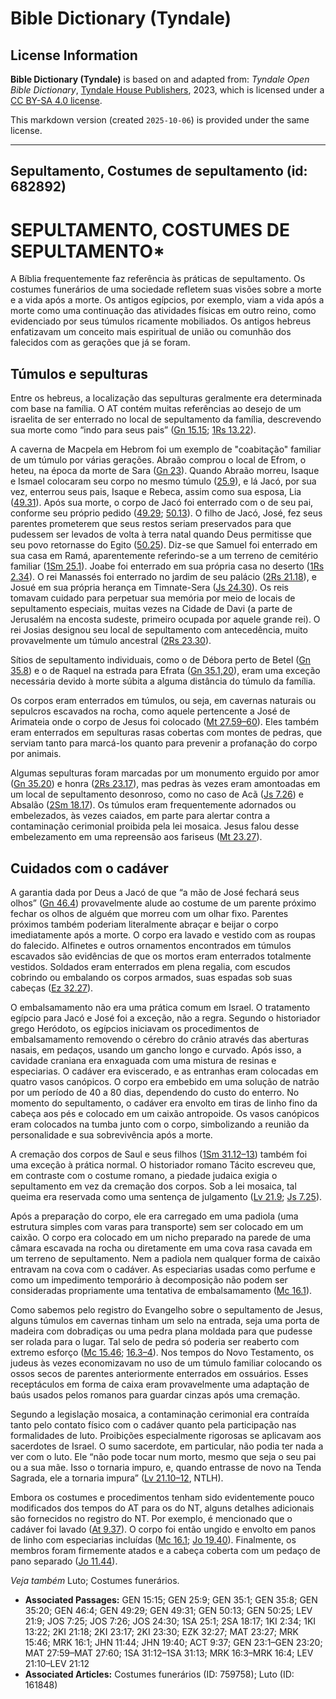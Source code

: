 # Bible Dictionary (Tyndale)

## License Information

**Bible Dictionary (Tyndale)** is based on and adapted from: _Tyndale Open Bible Dictionary_, [Tyndale House Publishers](https://tyndaleopenresources.com/), 2023, which is licensed under a [CC BY-SA 4.0 license](https://creativecommons.org/licenses/by-sa/4.0/legalcode.en).

This markdown version (created `2025-10-06`) is provided under the same license.



--------------------------------

## Sepultamento, Costumes de sepultamento (id: 682892)

SEPULTAMENTO, COSTUMES DE SEPULTAMENTO\*
========================================

A Bíblia frequentemente faz referência às práticas de sepultamento. Os costumes funerários de uma sociedade refletem suas visões sobre a morte e a vida após a morte. Os antigos egípcios, por exemplo, viam a vida após a morte como uma continuação das atividades físicas em outro reino, como evidenciado por seus túmulos ricamente mobiliados. Os antigos hebreus enfatizavam um conceito mais espiritual de união ou comunhão dos falecidos com as gerações que já se foram.

Túmulos e sepulturas
--------------------

Entre os hebreus, a localização das sepulturas geralmente era determinada com base na família. O AT contém muitas referências ao desejo de um israelita de ser enterrado no local de sepultamento da família, descrevendo sua morte como “indo para seus pais” ([Gn 15\.15](https://ref.ly/Gen15:15); [1Rs 13\.22](https://ref.ly/1Kgs13:22)).

A caverna de Macpela em Hebrom foi um exemplo de "coabitação" familiar de um túmulo por várias gerações. Abraão comprou o local de Efrom, o heteu, na época da morte de Sara ([Gn 23](https://ref.ly/Gen23:1-Gen23:20)). Quando Abraão morreu, Isaque e Ismael colocaram seu corpo no mesmo túmulo ([25\.9](https://ref.ly/Gen25:9)), e lá Jacó, por sua vez, enterrou seus pais, Isaque e Rebeca, assim como sua esposa, Lia ([49\.31](https://ref.ly/Gen49:31)). Após sua morte, o corpo de Jacó foi enterrado com o de seu pai, conforme seu próprio pedido ([49\.29](https://ref.ly/Gen49:29); [50\.13](https://ref.ly/Gen50:13)). O filho de Jacó, José, fez seus parentes prometerem que seus restos seriam preservados para que pudessem ser levados de volta à terra natal quando Deus permitisse que seu povo retornasse do Egito ([50\.25](https://ref.ly/Gen50:25)). Diz\-se que Samuel foi enterrado em sua casa em Ramá, aparentemente referindo\-se a um terreno de cemitério familiar ([1Sm 25\.1](https://ref.ly/1Sam25:1)). Joabe foi enterrado em sua própria casa no deserto ([1Rs 2\.34](https://ref.ly/1Kgs2:34)). O rei Manassés foi enterrado no jardim de seu palácio ([2Rs 21\.18](https://ref.ly/2Kgs21:18)), e Josué em sua própria herança em Timnate\-Sera ([Js 24\.30](https://ref.ly/Josh24:30)). Os reis tomavam cuidado para perpetuar sua memória por meio de locais de sepultamento especiais, muitas vezes na Cidade de Davi (a parte de Jerusalém na encosta sudeste, primeiro ocupada por aquele grande rei). O rei Josias designou seu local de sepultamento com antecedência, muito provavelmente um túmulo ancestral ([2Rs 23\.30](https://ref.ly/2Kgs23:30)).

Sítios de sepultamento individuais, como o de Débora perto de Betel ([Gn 35\.8](https://ref.ly/Gen35:8)) e o de Raquel na estrada para Efrata ([Gn 35\.1,20](https://ref.ly/Gen35:1,Gen35:20)), eram uma exceção necessária devido à morte súbita a alguma distância do túmulo da família.

Os corpos eram enterrados em túmulos, ou seja, em cavernas naturais ou sepulcros escavados na rocha, como aquele pertencente a José de Arimateia onde o corpo de Jesus foi colocado ([Mt 27\.59–60](https://ref.ly/Matt27:59-Matt27:60)). Eles também eram enterrados em sepulturas rasas cobertas com montes de pedras, que serviam tanto para marcá\-los quanto para prevenir a profanação do corpo por animais.

Algumas sepulturas foram marcadas por um monumento erguido por amor ([Gn 35\.20](https://ref.ly/Gen35:20)) e honra ([2Rs 23\.17](https://ref.ly/2Kgs23:17)), mas pedras às vezes eram amontoadas em um local de sepultamento desonroso, como no caso de Acã ([Js 7\.26](https://ref.ly/Josh7:26)) e Absalão ([2Sm 18\.17](https://ref.ly/2Sam18:17)). Os túmulos eram frequentemente adornados ou embelezados, às vezes caiados, em parte para alertar contra a contaminação cerimonial proibida pela lei mosaica. Jesus falou desse embelezamento em uma repreensão aos fariseus ([Mt 23\.27](https://ref.ly/Matt23:27)).

Cuidados com o cadáver
----------------------

A garantia dada por Deus a Jacó de que “a mão de José fechará seus olhos” ([Gn 46\.4](https://ref.ly/Gen46:4)) provavelmente alude ao costume de um parente próximo fechar os olhos de alguém que morreu com um olhar fixo. Parentes próximos também poderiam literalmente abraçar e beijar o corpo imediatamente após a morte. O corpo era lavado e vestido com as roupas do falecido. Alfinetes e outros ornamentos encontrados em túmulos escavados são evidências de que os mortos eram enterrados totalmente vestidos. Soldados eram enterrados em plena regalia, com escudos cobrindo ou embalando os corpos armados, suas espadas sob suas cabeças ([Ez 32\.27](https://ref.ly/Ezek32:27)).

O embalsamamento não era uma prática comum em Israel. O tratamento egípcio para Jacó e José foi a exceção, não a regra. Segundo o historiador grego Heródoto, os egípcios iniciavam os procedimentos de embalsamamento removendo o cérebro do crânio através das aberturas nasais, em pedaços, usando um gancho longo e curvado. Após isso, a cavidade craniana era enxaguada com uma mistura de resinas e especiarias. O cadáver era eviscerado, e as entranhas eram colocadas em quatro vasos canópicos. O corpo era embebido em uma solução de natrão por um período de 40 a 80 dias, dependendo do custo do enterro. No momento do sepultamento, o cadáver era envolto em tiras de linho fino da cabeça aos pés e colocado em um caixão antropoide. Os vasos canópicos eram colocados na tumba junto com o corpo, simbolizando a reunião da personalidade e sua sobrevivência após a morte.

A cremação dos corpos de Saul e seus filhos ([1Sm 31\.12–13](https://ref.ly/1Sam31:12-1Sam31:13)) também foi uma exceção à prática normal. O historiador romano Tácito escreveu que, em contraste com o costume romano, a piedade judaica exigia o sepultamento em vez da cremação dos corpos. Sob a lei mosaica, tal queima era reservada como uma sentença de julgamento ([Lv 21\.9](https://ref.ly/Lev21:9); [Js 7\.25](https://ref.ly/Josh7:25)).

Após a preparação do corpo, ele era carregado em uma padiola (uma estrutura simples com varas para transporte) sem ser colocado em um caixão. O corpo era colocado em um nicho preparado na parede de uma câmara escavada na rocha ou diretamente em uma cova rasa cavada em um terreno de sepultamento. Nem a padiola nem qualquer forma de caixão entravam na cova com o cadáver. As especiarias usadas como perfume e como um impedimento temporário à decomposição não podem ser consideradas propriamente uma tentativa de embalsamamento ([Mc 16\.1](https://ref.ly/Mark16:1)).

Como sabemos pelo registro do Evangelho sobre o sepultamento de Jesus, alguns túmulos em cavernas tinham um selo na entrada, seja uma porta de madeira com dobradiças ou uma pedra plana moldada para que pudesse ser rolada para o lugar. Tal selo de pedra só poderia ser reaberto com extremo esforço ([Mc 15\.46](https://ref.ly/Mark15:46); [16\.3–4](https://ref.ly/Mark16:3-Mark16:4)). Nos tempos do Novo Testamento, os judeus às vezes economizavam no uso de um túmulo familiar colocando os ossos secos de parentes anteriormente enterrados em ossuários. Esses receptáculos em forma de caixa eram provavelmente uma adaptação de baús usados pelos romanos para guardar cinzas após uma cremação.

Segundo a legislação mosaica, a contaminação cerimonial era contraída tanto pelo contato físico com o cadáver quanto pela participação nas formalidades de luto. Proibições especialmente rigorosas se aplicavam aos sacerdotes de Israel. O sumo sacerdote, em particular, não podia ter nada a ver com o luto. Ele “não pode tocar num morto, mesmo que seja o seu pai ou a sua mãe. Isso o tornaria impuro, e, quando entrasse de novo na Tenda Sagrada, ele a tornaria impura” ([Lv 21\.10–12](https://ref.ly/Lev21:10-Lev21:12), NTLH).

Embora os costumes e procedimentos tenham sido evidentemente pouco modificados dos tempos do AT para os do NT, alguns detalhes adicionais são fornecidos no registro do NT. Por exemplo, é mencionado que o cadáver foi lavado ([At 9\.37](https://ref.ly/Acts9:37)). O corpo foi então ungido e envolto em panos de linho com especiarias incluídas ([Mc 16\.1](https://ref.ly/Mark16:1); [Jo 19\.40](https://ref.ly/John19:40)). Finalmente, os membros foram firmemente atados e a cabeça coberta com um pedaço de pano separado ([Jo 11\.44](https://ref.ly/John11:44)).

*Veja também* Luto; Costumes funerários.

* **Associated Passages:** GEN 15:15; GEN 25:9; GEN 35:1; GEN 35:8; GEN 35:20; GEN 46:4; GEN 49:29; GEN 49:31; GEN 50:13; GEN 50:25; LEV 21:9; JOS 7:25; JOS 7:26; JOS 24:30; 1SA 25:1; 2SA 18:17; 1KI 2:34; 1KI 13:22; 2KI 21:18; 2KI 23:17; 2KI 23:30; EZK 32:27; MAT 23:27; MRK 15:46; MRK 16:1; JHN 11:44; JHN 19:40; ACT 9:37; GEN 23:1–GEN 23:20; MAT 27:59–MAT 27:60; 1SA 31:12–1SA 31:13; MRK 16:3–MRK 16:4; LEV 21:10–LEV 21:12
* **Associated Articles:** Costumes funerários (ID: 759758); Luto (ID: 161848)

